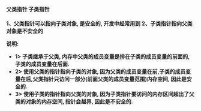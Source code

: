#### 父类指针 子类指针




**1、父类指针可以指向子类对象, 是安全的, 开发中经常用到**
**2、子类指针指向父类对象是不安全的**

**说明:**
- **1> 子类继承于父类, 内存中父类的成员变量是排在子类的成员变量的前面的, 子类的成员变量在后面.**
- **2> 使用父类的指针指向子类的对象, 因为父类的成员变量在前,子类的成员变量在后,父类指针只访问一部分(前面父类的成员变量范围)内存空间, 因此是安全的.**
- **3> 使用子类的指针指向父类的对象, 因为子类指针要访问的内存区间超出了父类的对象的内存空间, 指针会越界, 因此是不安全的.**

 


